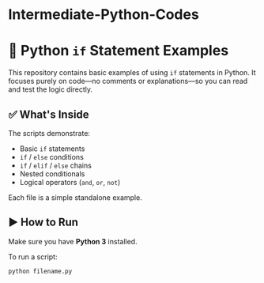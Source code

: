 # Intermediate-Python-Codes
# 🐍 Python `if` Statement Examples

This repository contains basic examples of using `if` statements in Python. It focuses purely on code—no comments or explanations—so you can read and test the logic directly.

## ✅ What's Inside

The scripts demonstrate:

- Basic `if` statements
- `if` / `else` conditions
- `if` / `elif` / `else` chains
- Nested conditionals
- Logical operators (`and`, `or`, `not`)

Each file is a simple standalone example.

## ▶️ How to Run

Make sure you have **Python 3** installed.

To run a script:

```bash
python filename.py
